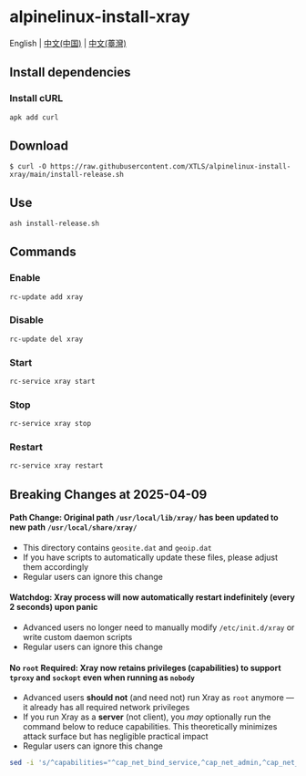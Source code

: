 # alpinelinux-install-xray

English | [中文(中国)](README_zh-cn.md) | [中文(薹灣)](README_zh-tw.md)

## Install dependencies

### Install cURL

```sh
apk add curl
```

## Download

```
$ curl -O https://raw.githubusercontent.com/XTLS/alpinelinux-install-xray/main/install-release.sh
```

## Use

```sh
ash install-release.sh
```

## Commands

### Enable

```sh
rc-update add xray
```

### Disable

```sh
rc-update del xray
```

### Start

```sh
rc-service xray start
```

### Stop

```sh
rc-service xray stop
```

### Restart

```sh
rc-service xray restart
```

## Breaking Changes at 2025-04-09

#### Path Change: Original path `/usr/local/lib/xray/` has been updated to new path `/usr/local/share/xray/`

- This directory contains `geosite.dat` and `geoip.dat`
- If you have scripts to automatically update these files, please adjust them accordingly
- Regular users can ignore this change

#### Watchdog: Xray process will now automatically restart indefinitely (every 2 seconds) upon panic

- Advanced users no longer need to manually modify `/etc/init.d/xray` or write custom daemon scripts
- Regular users can ignore this change

#### No `root` Required: Xray now retains privileges (capabilities) to support `tproxy` and `sockopt` even when running as `nobody`

- Advanced users **should not** (and need not) run Xray as `root` anymore — it already has all required network privileges
- If you run Xray as a **server** (not client), you _may_ optionally run the command below to reduce capabilities. This theoretically minimizes attack surface but has negligible practical impact
- Regular users can ignore this change

```sh
sed -i 's/^capabilities="^cap_net_bind_service,^cap_net_admin,^cap_net_raw"$/capabilities="^cap_net_bind_service"/g' /etc/init.d/xray
```

